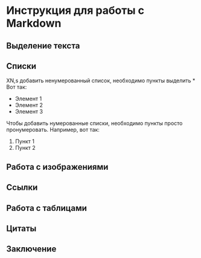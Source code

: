 # Инструкция для работы с Markdown

## Выделение текста

## Списки
XN,s добавить ненумерованный список, необходимо пункты выделить * Вот так: 
* Элемент 1
* Элемент 2
* Элемент 3

Чтобы добавить нумерованные списки, необходимо пункты просто пронумеровать. Например, вот так:
1. Пункт 1
2. Пункт 2

## Работа с изображениями

## Ссылки 

## Работа с таблицами

## Цитаты

## Заключение 